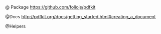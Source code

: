 @ Package
https://github.com/foliojs/pdfkit

@Docs
http://pdfkit.org/docs/getting_started.html#creating_a_document

@Helpers